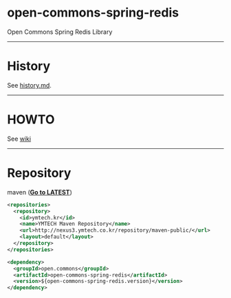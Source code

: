 # open-commons-spring-redis
Open Commons Spring Redis Library

---
# History
See [history.md](./history.md).

---
# HOWTO
See [wiki](https://github.com/parkjunhong/open-commons-spring-redis/wiki)

---
# Repository
maven (**[Go to LATEST](http://nexus3.ymtech.co.kr/#browse/browse:maven-public:open%2Fcommons%2Fopen-commons-spring-redis)**)
``` xml
<repositories>
  <repository>
    <id>ymtech.kr</id>
    <name>YMTECH Maven Repository</name>
    <url>http://nexus3.ymtech.co.kr/repository/maven-public/</url>
    <layout>default</layout>
  </repository>
</repositories>

<dependency>
  <groupId>open.commons</groupId>
  <artifactId>open-commons-spring-redis</artifactId>
  <version>${open-commons-spring-redis.version}</version>
</dependency>
```
